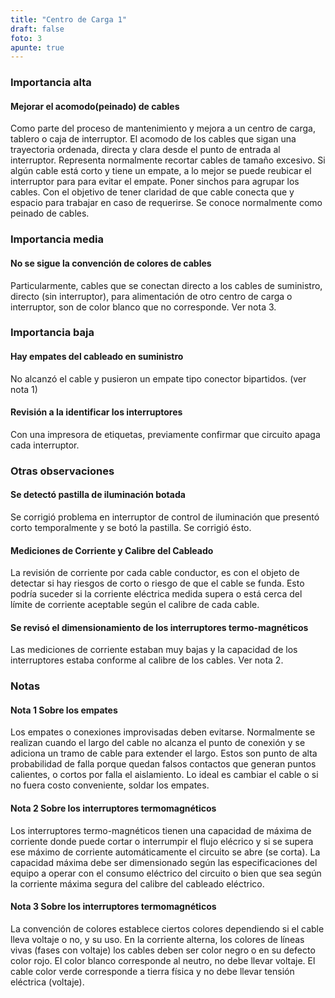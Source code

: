 ```yaml
---
title: "Centro de Carga 1"
draft: false
foto: 3
apunte: true
---
```


### Importancia alta


#### Mejorar el acomodo(peinado) de cables

Como parte del proceso de mantenimiento y mejora a un centro de carga, tablero o caja de interruptor. El acomodo de los cables que sigan una trayectoria ordenada, directa y clara desde el punto de entrada al interruptor.  Representa normalmente recortar cables de tamaño excesivo.  Si algún cable está corto y tiene un empate, a lo mejor se puede reubicar  el interruptor para para evitar el empate. Poner sinchos para agrupar los cables. Con el objetivo de tener claridad de que cable conecta que y espacio para trabajar en caso de requerirse. Se conoce normalmente como peinado de cables.


### Importancia media


#### No se sigue la convención de colores de cables

Particularmente, cables que se conectan directo a los cables de suministro, directo (sin interruptor), para alimentación de otro centro de carga o interruptor, son de color blanco que no corresponde. Ver nota 3.


### Importancia baja


#### Hay empates del cableado en suministro

No alcanzó el cable y pusieron un empate tipo conector bipartidos. (ver nota 1)


#### Revisión a la identificar los interruptores

Con una impresora de etiquetas, previamente confirmar que circuito apaga cada interruptor.


### Otras observaciones


#### Se detectó pastilla de iluminación botada

Se corrigió problema en interruptor de control de iluminación que presentó corto temporalmente y se botó la pastilla. Se corrigió ésto.


#### Mediciones de Corriente y Calibre del Cableado

La revisión de corriente por cada cable conductor, es con el objeto de detectar si hay riesgos de corto o riesgo de que el cable se funda. Esto podría suceder si la corriente eléctrica medida supera o está cerca del límite de corriente aceptable según el calibre de cada cable.


#### Se revisó el dimensionamiento de los interruptores termo-magnéticos

Las mediciones de corriente estaban muy bajas y la capacidad de los interruptores estaba conforme al calibre de los cables. Ver nota 2.


### Notas


#### Nota 1 Sobre los empates

Los empates o conexiones improvisadas deben evitarse. Normalmente se realizan cuando el largo del cable no alcanza el punto de conexión y se adiciona un tramo de cable para extender el largo.  Estos son punto de alta probabilidad de falla porque quedan falsos contactos que generan puntos calientes, o cortos por falla el aislamiento. Lo ideal es cambiar el cable o si no fuera costo conveniente, soldar los empates.


#### Nota 2 Sobre los interruptores termomagnéticos

Los interruptores termo-magnéticos tienen una capacidad de máxima de corriente donde puede cortar o interrumpir el flujo elécrico y si se supera ese máximo de corriente automáticamente el circuito se abre (se corta). La capacidad máxima debe ser dimensionado según las especificaciones del equipo a operar con el consumo eléctrico del circuito o bien que sea según la corriente máxima segura del calibre del cableado eléctrico.


#### Nota 3 Sobre los interruptores termomagnéticos

La convención de colores establece ciertos colores dependiendo si el cable lleva voltaje o no, y su uso. En la corriente alterna, los colores de líneas vivas (fases con voltaje) los cables deben ser color negro o en su defecto color rojo.
El color blanco corresponde al neutro, no debe llevar voltaje.
El cable color verde corresponde a tierra física y no debe llevar tensión eléctrica (voltaje).